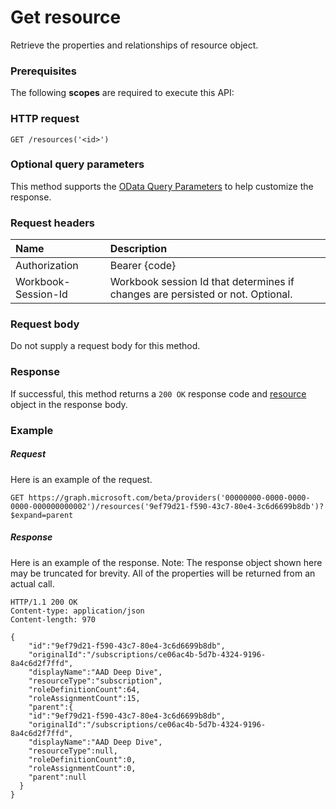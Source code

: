 # Get resource

Retrieve the properties and relationships of resource object.
### Prerequisites
The following **scopes** are required to execute this API: 
### HTTP request
<!-- { "blockType": "ignored" } -->
```http
GET /resources('<id>')
```
### Optional query parameters
This method supports the [OData Query Parameters](http://graph.microsoft.io/docs/overview/query_parameters) to help customize the response.

### Request headers
| Name      |Description|
|:----------|:----------|
| Authorization  | Bearer {code}|
| Workbook-Session-Id  | Workbook session Id that determines if changes are persisted or not. Optional.|

### Request body
Do not supply a request body for this method.
### Response
If successful, this method returns a `200 OK` response code and [resource](../resources/resource.md) object in the response body.
### Example
##### Request
Here is an example of the request.
<!-- {
  "blockType": "request",
  "name": "get_resource"
}-->
```http
GET https://graph.microsoft.com/beta/providers('00000000-0000-0000-0000-000000000002')/resources('9ef79d21-f590-43c7-80e4-3c6d6699b8db')?$expand=parent
```
##### Response
Here is an example of the response. Note: The response object shown here may be truncated for brevity. All of the properties will be returned from an actual call.
<!-- {
  "blockType": "response",
  "truncated": true,
  "@odata.type": "microsoft.graph.resource"
} -->
```http
HTTP/1.1 200 OK
Content-type: application/json
Content-length: 970

{
 	"id":"9ef79d21-f590-43c7-80e4-3c6d6699b8db",
	"originalId":"/subscriptions/ce06ac4b-5d7b-4324-9196-8a4c6d2f7ffd",
	"displayName":"AAD Deep Dive",
	"resourceType":"subscription",
	"roleDefinitionCount":64,
	"roleAssignmentCount":15,
	"parent":{
    "id":"9ef79d21-f590-43c7-80e4-3c6d6699b8db",
	"originalId":"/subscriptions/ce06ac4b-5d7b-4324-9196-8a4c6d2f7ffd",
	"displayName":"AAD Deep Dive",
	"resourceType":null,
	"roleDefinitionCount":0,
	"roleAssignmentCount":0,
	"parent":null
  }
}
```

<!-- uuid: 8fcb5dbc-d5aa-4681-8e31-b001d5168d79
2015-10-25 14:57:30 UTC -->
<!-- {
  "type": "#page.annotation",
  "description": "Get resource",
  "keywords": "",
  "section": "documentation",
  "tocPath": ""
}-->